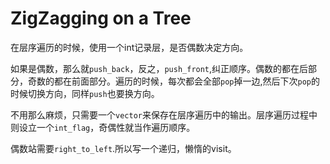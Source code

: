 # ZigZagging on a Tree

在层序遍历的时候，使用一个int记录层，是否偶数决定方向。

如果是偶数，那么就`push_back`，反之，`push_front`,纠正顺序。偶数的都在后部分，奇数的都在前面部分。遍历的时候，每次都会全部`pop`掉一边,然后下次`pop`的时候切换方向，同样`push`也要换方向。

不用那么麻烦，只需要一个`vector`来保存在层序遍历中的输出。层序遍历过程中则设立一个`int_flag`，奇偶性就当作遍历顺序。

偶数站需要`right_to_left`.所以写一个递归，懒惰的visit。
